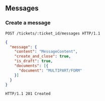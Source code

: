## Messages
### Create a message

```http
POST /tickets/:ticket_id/messages HTTP/1.1
```

```json
{
  "message": {
    "content": "MessageContent",
    "create_and_close": true,
    "is_draft": true,
    "documents": [{
      "document": "MULTIPART/FORM"
    }]
  }
}
```

```http
HTTP/1.1 201 Created
```
